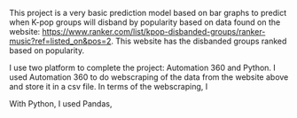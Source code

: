 This project is a very basic prediction model based on bar graphs to predict when K-pop groups will disband by popularity based on data found on the website: https://www.ranker.com/list/kpop-disbanded-groups/ranker-music?ref=listed_on&pos=2. This website has the disbanded groups ranked based on popularity. 

I use two platform to complete the project: Automation 360 and Python. I used Automation 360 to do webscraping of the data from the website above and store it in a csv file. In terms of the webscraping, I 

With Python, I used Pandas, 
